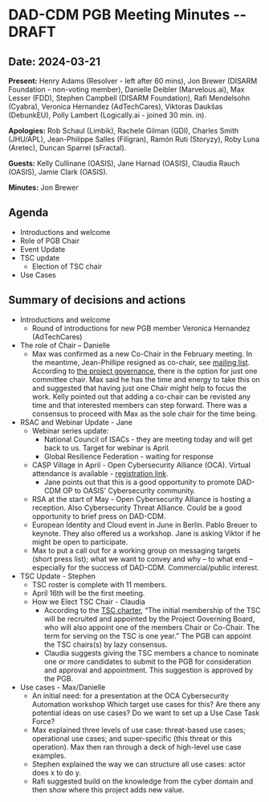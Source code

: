 # DAD-CDM PGB Meeting Minutes -- DRAFT
## Date: 2024-03-21

**Present:**  Henry Adams (Resolver - left after 60 mins), Jon Brewer (DISARM Foundation - non-voting member), Danielle Deibler (Marvelous.ai),  Max Lesser (FDD),  Stephen Campbell (DISARM Foundation), Rafi Mendelsohn (Cyabra), Veronica Hernandez (AdTechCares), Viktoras Daukšas (DebunkEU), Polly Lambert (Logically.ai - joined 30 min. in).

**Apologies:** Rob Schaul (Limbik), Rachele Gilman (GDI), Charles Smith (JHU/APL), Jean-Philippe Salles (Filigran), Ramón Ruti (Storyzy), Roby Luna (Aretec), Duncan Sparrel (sFractal).

**Guests:** Kelly Cullinane (OASIS), Jane Harnad (OASIS), Claudia Rauch (OASIS), Jamie Clark (OASIS).

**Minutes:** Jon Brewer

## Agenda
* Introductions and welcome
* Role of PGB Chair
* Event Update
* TSC update
  * Election of TSC chair
* Use Cases

## Summary of decisions and actions
* Introductions and welcome
  * Round of introductions for new PGB member Veronica Hernandez (AdTechCares)
* The role of Chair – Danielle
  * Max was confirmed as a new Co-Chair in the February meeting. In the meantime, Jean-Phillipe resigned as co-chair, see [mailing list](https://lists.oasis-open-projects.org/g/dad-cdm-pgb/message/272). According to [the project governance](https://github.com/DAD-CDM/dad-cdm-admin/blob/main/GOVERNANCE.md#project-governing-board), there is the option for just one committee chair. Max said he has the time and energy to take this on and suggested that having just one Chair might help to focus the work. Kelly pointed out that adding a co-chair can be revisted any time and that interested members can step forward. There was a consensus to proceed with Max as the sole chair for the time being.
* RSAC and Webinar Update - Jane
  * Webinar series update:
    * National Council of ISACs - they are meeting today and will get back to us. Target for webinar is April.
    * Global Resilience Federation - waiting for response
  * CASP Village in April - Open Cybersecurity Alliance (OCA). Virtual attendance is available - [registration link](https://www.eventbrite.com/e/cybersecurity-automation-village-registration-796037719247).
    * Jane points out that this is a good opportunity to promote DAD-CDM OP to OASIS' Cybersecurity community.
  * RSA at the start of May - Open Cybersecurity Alliance is hosting a reception.  Also Cybersecurity Threat Alliance.  Could be a good opportunity to brief press on DAD-CDM.
  * European Identity and Cloud event in June in Berlin.  Pablo Breuer to keynote.  They also offered us a workshop.  Jane is asking Viktor if he might be open to participate.
  * Max to put a call out for a working group on messaging targets (short press list); what we want to convey and why – to what end – especially for the success of DAD-CDM.  Commercial/public interest.
* TSC Update - Stephen
  * TSC roster is complete with 11 members.
  * April 16th will be the first meeting.
  * How we Elect TSC Chair - Claudia
    * According to the [TSC charter](https://github.com/DAD-CDM/dad-cdm-admin/blob/main/TSC-CHARTER.md), “The initial membership of the TSC will be recruited and appointed by the Project Governing Board, who will also appoint one of the members Chair or Co-Chair. The term for   serving on the TSC is one year.” The PGB can appoint the TSC chairs(s) by lazy consensus. 
    * Claudia suggests giving the TSC members a chance to nominate one or more candidates to submit to the PGB for consideration and approval and appointment. This suggestion is approved by the PGB.
* Use cases - Max/Danielle
  * An initial need: for a presentation at the OCA Cybersecurity Automation workshop  Which target use cases for this?  Are there any potential ideas on use cases?  Do we want to set up a Use Case Task Force?
  * Max explained three levels of use case: threat-based use cases; operational use cases; and super-specific (this threat or this operation).  Max then ran through a deck of high-level use case examples.
  * Stephen explained the way we can structure all use cases:  actor does x to do y.
  * Rafi suggested build on the knowledge from the cyber domain and then show where this project adds new value.

